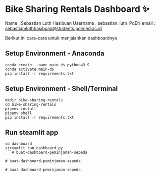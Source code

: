 # Bike Sharing Rentals Dashboard ✨
Name : Sebastian Luth Hasibuan
Username : sebastian_luth_PqEN
email : sebastiamluthhasibuan@students.polmed.ac.id

Berikut ini cara-cara untuk menjalankan dashboardnya
## Setup Environment - Anaconda
```
conda create --name main-ds python=3.9
conda activate main-ds
pip install -r requirements.txt
```

## Setup Environment - Shell/Terminal
```
mkdir bike-sharing-rentals
cd bike-sharing-rentals
pipenv install
pipenv shell
pip install -r requirements.txt
```

## Run steamlit app
```
cd dashboard
streamlit run dashboard.py
```#   b u a t - d a s h b o a r d - p e m i n j a m a n - s e p e d a  
 #   b u a t - d a s h b o a r d - p e m i n j a m a n - s e p e d a  
 #   b u a t - d a s h b o a r d - p e m i n j a m a n - s e p e d a  
 